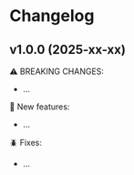 # Changelog

## v1.0.0 (2025-xx-xx)

⚠️ BREAKING CHANGES:

- ...

🚀 New features:

- ...

🪲 Fixes:

- ...

